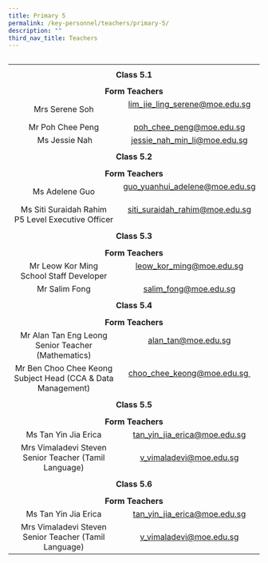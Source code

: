 ```yaml
---
title: Primary 5
permalink: /key-personnel/teachers/primary-5/
description: ""
third_nav_title: Teachers
---
```

<table style="float: right;" border="0" width="100%" cellspacing="0">
<tbody>
<tr>
<td style="text-align: center;" colspan="2" height="41"><strong>Class 5.1</strong></td>
</tr>
<tr style="text-align: center;">
<td colspan="2" height="25"><strong>Form Teachers</strong></td>
</tr>
<tr style="text-align: center;">
<td width="50%">Mrs Serene Soh</td>
<td width="50%"><a href="mailto:lim_jie_ling_serene@moe.edu.sg" target="">lim_jie_ling_serene@moe.edu.sg</a><br /><br /></td>
</tr>
<tr style="text-align: center;">
<td>
<div>Mr Poh Chee Peng</div>
</td>
<td><a href="mailto:poh_chee_peng@moe.edu.sg" target="">poh_chee_peng@moe.edu.sg</a></td>
</tr>
	<tr style="text-align: center;">
<td>
<div> Ms Jessie Nah</div>
</td>
<td><a href="mailto:jessie_nah_min_li@moe.edu.sg" target="">jessie_nah_min_li@moe.edu.sg</a></td>
</tr>
<tr style="text-align: center;">
<td colspan="2" height="41"><strong>Class 5.2</strong></td>
</tr>
<tr style="text-align: center;">
<td colspan="2" height="25"><strong>Form Teachers</strong></td>
</tr>
<tr style="text-align: center;">
<td width="50%">Ms Adelene Guo</td>
<td><a href="mailto:guo_yuanhui_adelene@moe.edu.sg" target="">guo_yuanhui_adelene@moe.edu.sg</a><br /><br /></td>
</tr>
<tr style="text-align: center;">
<td>Ms Siti Suraidah Rahim<br />P5 Level Executive Officer</td>
<td><a href="mailto:siti_suraidah_rahim@moe.edu.sg" target="">siti_suraidah_rahim@moe.edu.sg</a><br /><br /></td>
</tr>
<tr style="text-align: center;">
<td colspan="2" height="41"><strong>Class 5.3</strong></td>
</tr>
<tr style="text-align: center;">
<td colspan="2" height="25"><strong>Form Teachers</strong></td>
</tr>
<tr style="text-align: center;">
<td>Mr Leow Kor Ming<br />School Staff Developer</td>
<td><a href="mailto:leow_kor_ming@moe.edu.sg" target="">leow_kor_ming@moe.edu.sg</a><br /><br /></td>
</tr>
<tr style="text-align: center;">
<td>
<div>Mr Salim Fong</div>
</td>
<td><a href="mailto:salim_fong@moe.edu.sg" target="">salim_fong@moe.edu.sg</a></td>
</tr>
<tr style="text-align: center;">
<td colspan="2" height="41"><strong>Class 5.4</strong></td>
</tr>
<tr style="text-align: center;">
<td colspan="2" height="25"><strong>Form Teachers</strong></td>
</tr>
<tr style="text-align: center;">
<td width="50%">Mr Alan Tan Eng Leong<br />Senior Teacher (Mathematics)</td>
<td width="50%"><a href="mailto:alan_tan@moe.edu.sg" target="">alan_tan@moe.edu.sg</a><br /><br /></td>
</tr>
<tr style="text-align: center;">
<td>Mr Ben Choo Chee Keong<br />Subject Head (CCA & Data Management)</td>
<td><a href="mailto:choo_chee_keong@moe.edu.sg" target="">choo_chee_keong@moe.edu.sg&nbsp;</a><br /><br /></td>
</tr>
<tr style="text-align: center;">
<td colspan="2" height="41"><strong>Class 5.5</strong></td>
</tr>
<tr style="text-align: center;">
<td colspan="2" height="25"><strong>Form Teachers</strong></td>
</tr>
<tr style="text-align: center;">
<td>Ms Tan Yin Jia Erica</td>
<td><a href="mailto:tan_yin_jia_erica@moe.edu.sg" target="">tan_yin_jia_erica@moe.edu.sg</a></td>
</tr>
<tr style="text-align: center;">
<td>Mrs Vimaladevi Steven<br />Senior Teacher (Tamil Language)</td>
<td><a href="mailto:v_vimaladevi@moe.edu.sg" target="">v_vimaladevi@moe.edu.sg</a></td>
</tr>

<tr style="text-align: center;">
<td colspan="2" height="41"><strong>Class 5.6</strong></td>
</tr>
<tr style="text-align: center;">
<td colspan="2" height="25"><strong>Form Teachers</strong></td>
</tr>
<tr style="text-align: center;">
<td>Ms Tan Yin Jia Erica</td>
<td><a href="mailto:tan_yin_jia_erica@moe.edu.sg" target="">tan_yin_jia_erica@moe.edu.sg</a></td>
</tr>
<tr style="text-align: center;">
<td>Mrs Vimaladevi Steven<br />Senior Teacher (Tamil Language)</td>
<td><a href="mailto:v_vimaladevi@moe.edu.sg" target="">v_vimaladevi@moe.edu.sg</a></td>
</tr>
</tbody>
</table>